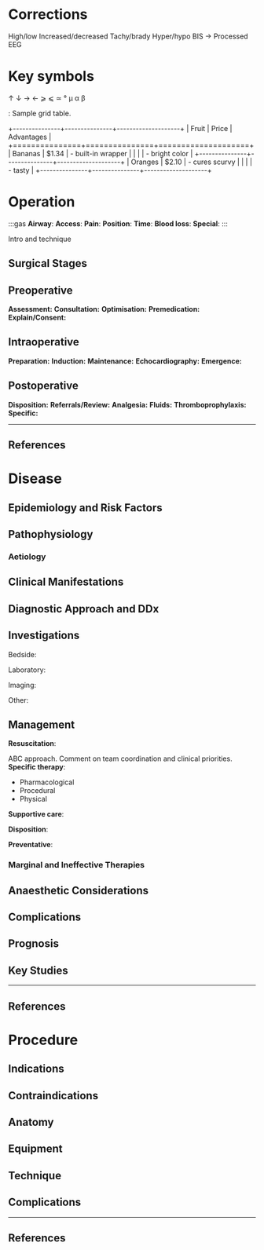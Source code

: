 # Corrections

High/low
Increased/decreased
Tachy/brady
Hyper/hypo
BIS -> Processed EEG

# Key symbols

↑
↓
→
←
⩾
⩽
≃
°
μ
α
β

: Sample grid table.

+---------------+---------------+--------------------+
| Fruit         | Price         | Advantages         |
+===============+===============+====================+
| Bananas       | $1.34         | - built-in wrapper |
|               |               | - bright color     |
+---------------+---------------+--------------------+
| Oranges       | $2.10         | - cures scurvy     |
|               |               | - tasty            |
+---------------+---------------+--------------------+

# Operation

:::gas
**Airway**: 
**Access**: 
**Pain**: 
**Position**:
**Time**: 
**Blood loss**:
**Special**:
:::

Intro and technique

## Surgical Stages

## Preoperative

**Assessment:**
**Consultation:**
**Optimisation:**
**Premedication:**
**Explain/Consent:**

## Intraoperative

**Preparation:**
**Induction:**
**Maintenance:**
**Echocardiography:**
**Emergence:**

## Postoperative

**Disposition:**
**Referrals/Review:**
**Analgesia:**
**Fluids:**
**Thromboprophylaxis:**
**Specific:**

---

## References




# Disease


## Epidemiology and Risk Factors

## Pathophysiology

### Aetiology

## Clinical Manifestations

## Diagnostic Approach and DDx

## Investigations

Bedside:

Laboratory:

Imaging:

Other:

## Management

**Resuscitation**:

ABC approach. Comment on team coordination and clinical priorities.
**Specific therapy**:

* Pharmacological
* Procedural
* Physical

**Supportive care**:

**Disposition**:

**Preventative**:


### Marginal and Ineffective Therapies

## Anaesthetic Considerations

## Complications

## Prognosis

## Key Studies


---

## References




# Procedure

## Indications

## Contraindications

## Anatomy

## Equipment

## Technique

## Complications


---

## References
